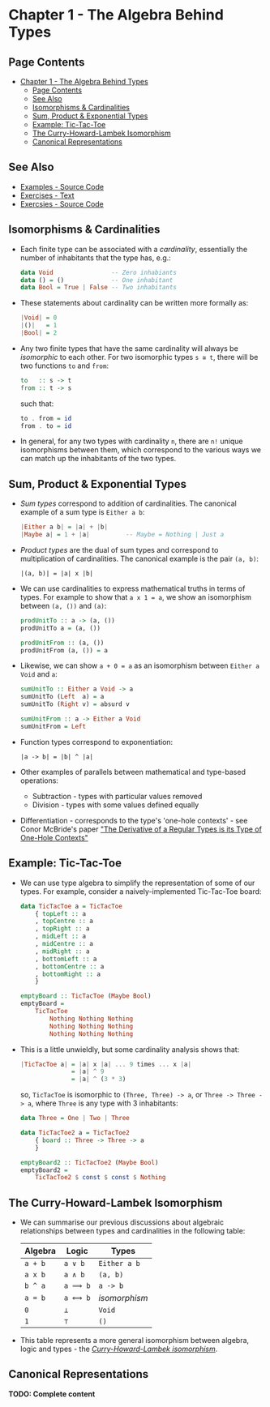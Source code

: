 # Chapter 1 - The Algebra Behind Types

## Page Contents
- [Chapter 1 - The Algebra Behind Types](#chapter-1---the-algebra-behind-types)
  - [Page Contents](#page-contents)
  - [See Also](#see-also)
  - [Isomorphisms & Cardinalities](#isomorphisms--cardinalities)
  - [Sum, Product & Exponential Types](#sum-product--exponential-types)
  - [Example: Tic-Tac-Toe](#example-tic-tac-toe)
  - [The Curry-Howard-Lambek Isomorphism](#the-curry-howard-lambek-isomorphism)
  - [Canonical Representations](#canonical-representations)


## See Also

- [Examples - Source Code](Examples.hs)
- [Exercises - Text](Exercises.md)
- [Exercsies - Source Code](Exercises.hs)


## Isomorphisms & Cardinalities

- Each finite type can be associated with a _cardinality_, essentially the
number of inhabitants that the type has, e.g.:

    ```haskell
    data Void                -- Zero inhabiants
    data () = ()             -- One inhabitant
    data Bool = True | False -- Two inhabitants
    ```

- These statements about cardinality can be written more formally as:

    ```haskell
    |Void| = 0
    |()|   = 1
    |Bool| = 2
    ```

- Any two finite types that have the same cardinality will always be
_isomorphic_ to each other.  For two isomorphic types `s ≅ t`, there will be
two functions `to` and `from`:

    ```haskell
    to   :: s -> t
    from :: t -> s
    ```

    such that:

    ```haskell
    to . from = id
    from . to = id
    ```

- In general, for any two types with cardinality `n`, there are `n!` unique
isomorphisms between them, which correspond to the various ways we can match
up the inhabitants of the two types.


## Sum, Product & Exponential Types

- _Sum types_ correspond to addition of cardinalities.  The canonical example
of a sum type is `Either a b`:

    ```haskell
    |Either a b| = |a| + |b|
    |Maybe a| = 1 + |a|          -- Maybe = Nothing | Just a
    ```

- _Product types_ are the dual of sum types and correspond to multiplication
of cardinalities.  The canonical example is the pair `(a, b)`:

    ```
    |(a, b)| = |a| x |b|
    ```

- We can use cardinalities to express mathematical truths in terms of types.
For example to show that `a x 1 = a`, we show an isomorphism between
`(a, ())` and `(a)`:

    ```haskell
    prodUnitTo :: a -> (a, ())
    prodUnitTo a = (a, ())

    prodUnitFrom :: (a, ())
    prodUnitFrom (a, ()) = a
    ```

- Likewise, we can show `a + 0 = a` as an isomorphism between `Either a Void`
and `a`:

    ```haskell
    sumUnitTo :: Either a Void -> a
    sumUnitTo (Left  a) = a
    sumUnitTo (Right v) = absurd v

    sumUnitFrom :: a -> Either a Void
    sumUnitFrom = Left
    ```

- Function types correspond to exponentiation:

    ```
    |a -> b| = |b| ^ |a|
    ```

- Other examples of parallels between mathematical and type-based operations:
  - Subtraction - types with particular values removed
  - Division - types with some values defined equally

- Differentiation - corresponds to the type's 'one-hole contexts' - see Conor
McBride's paper ["The Derivative of a Regular Types is its Type of One-Hole Contexts"](http://strictlypositive.org/diff.pdf)

## Example: Tic-Tac-Toe

- We can use type algebra to simplify the representation of some of our types.
For example, consider a naively-implemented Tic-Tac-Toe board:

    ```haskell
    data TicTacToe a = TicTacToe
        { topLeft :: a
        , topCentre :: a
        , topRight :: a
        , midLeft :: a
        , midCentre :: a
        , midRight :: a
        , bottomLeft :: a
        , bottomCentre :: a
        , bottomRight :: a
        }

    emptyBoard :: TicTacToe (Maybe Bool)
    emptyBoard =
        TicTacToe
            Nothing Nothing Nothing
            Nothing Nothing Nothing
            Nothing Nothing Nothing
    ```

- This is a little unwieldly, but some cardinality analysis shows that:

    ```haskell
    |TicTacToe a| = |a| x |a| ... 9 times ... x |a|
                  = |a| ^ 9
                  = |a| ^ (3 * 3)
    ```

    so, `TicTacToe` is isomorphic to `(Three, Three) -> a`, or
    `Three -> Three -> a`, where `Three` is any type with 3 inhabitants:

    ```haskell
    data Three = One | Two | Three

    data TicTacToe2 a = TicTacToe2
        { board :: Three -> Three -> a
        }

    emptyBoard2 :: TicTacToe2 (Maybe Bool)
    emptyBoard2 =
        TicTacToe2 $ const $ const $ Nothing
    ```


## The Curry-Howard-Lambek Isomorphism

- We can summarise our previous discussions about algebraic relationships
between types and cardinalities in the following table:

    |Algebra|Logic   |Types        |
    |-------|--------|-------------|
    |`a + b`|`a ∨ b` |`Either a b` |
    |`a x b`|`a ∧ b` |`(a, b)`     |
    |`b ^ a`|`a ⟹ b`|`a -> b`     |
    |`a = b`|`a ⟺ b`|_isomorphism_|
    |`0`    |`⊥`     |`Void`       |
    |`1`    |`⊤`     |`()`         |

- This table represents a more general isomorphism between algebra, logic and
types - the [_Curry-Howard-Lambek isomorphism_](https://wiki.haskell.org/Curry-Howard-Lambek_correspondence).


## Canonical Representations

**TODO: Complete content**